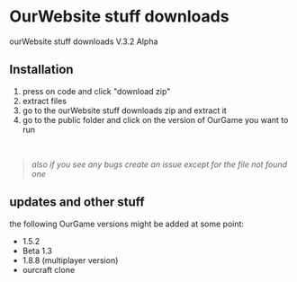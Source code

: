 # OurWebsite stuff downloads
ourWebsite stuff downloads V.3.2 Alpha

## Installation
1. press on code and click "download zip"
2. extract files
3. go to the ourWebsite stuff downloads zip and extract it
4. go to the public folder and click on the version of OurGame you want to run
<br>

> *also if you see any bugs create an issue except for the file not found one*

## updates and other stuff

the following OurGame versions might be added at some point:
- 1.5.2
- Beta 1.3
- 1.8.8 (multiplayer version)
- ourcraft clone
